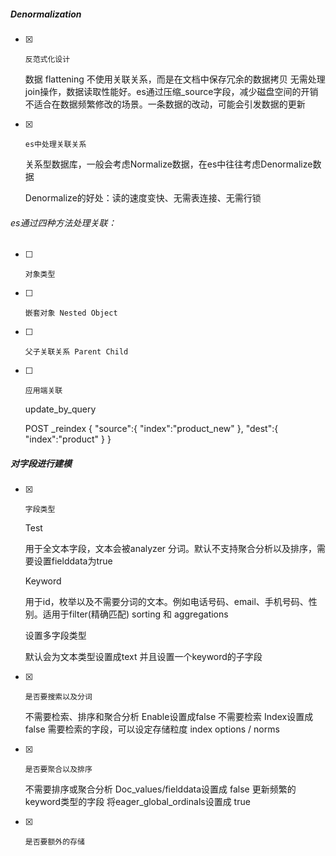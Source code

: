 

##### Denormalization

- [x]     反范式化设计


    数据 flattening 不使用关联关系，而是在文档中保存冗余的数据拷贝
    无需处理join操作，数据读取性能好。es通过压缩_source字段，减少磁盘空间的开销
    不适合在数据频繁修改的场景。一条数据的改动，可能会引发数据的更新
    
- [x]     es中处理关联关系


    关系型数据库，一般会考虑Normalize数据，在es中往往考虑Denormalize数据

    Denormalize的好处：读的速度变快、无需表连接、无需行锁
    
    
###### es通过四种方法处理关联：

- [ ]     对象类型

    
- [ ]     嵌套对象 Nested Object


- [ ]     父子关联关系 Parent Child


- [ ]     应用端关联


    update_by_query

    POST _reindex
    {
        "source":{
            "index":"product_new"
        },
        "dest":{
            "index":"product"
        }
    }
    
##### 对字段进行建模

- [x]     字段类型


    Test 

    用于全文本字段，文本会被analyzer 分词。默认不支持聚合分析以及排序，需要设置fielddata为true

    Keyword

    用于id，枚举以及不需要分词的文本。例如电话号码、email、手机号码、性别。适用于filter(精确匹配) sorting 和 aggregations

    设置多字段类型 

    默认会为文本类型设置成text 并且设置一个keyword的子字段


- [x]     是否要搜索以及分词


    不需要检索、排序和聚合分析 Enable设置成false
    不需要检索 Index设置成false
    需要检索的字段，可以设定存储粒度 index options / norms

- [x]     是否要聚合以及排序


    不需要排序或聚合分析 Doc_values/fielddata设置成 false
    更新频繁的keyword类型的字段 将eager_global_ordinals设置成 true

- [x]     是否要额外的存储

    
    
    
